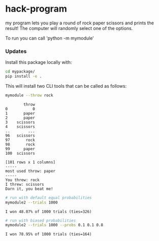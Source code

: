 
# hack-program
my program lets you play a round of rock paper scissors and prints the result!
The computer will randomly select one of the options.

To run you can call 'python -m mymodule'





### Updates

Install this package locally with:

```bash
cd mypackage/
pip install -e .
```

This will install two CLI tools that can be called as follows:

```bash
mymodule --throw rock
```

```
        throw
0           0
1       paper
2       paper
3    scissors
4    scissors
..        ...
96   scissors
97       rock
98       rock
99      paper
100  scissors

[101 rows x 1 columns]
-----
most used throw: paper
-----
You threw: rock
I threw: scissors
Darn it, you beat me!
```


```bash
# run with default equal probabilities
mymodule2 --trials 1000 
```
```
I won 48.07% of 1000 trials (ties=326)
```

```bash
# run with biased probabilities
mymodule2 --trials 1000 --probs 0.1 0.1 0.8
```
```
I won 78.95% of 1000 trials (ties=164)
```